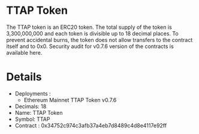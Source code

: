 # TTAP Token
The TTAP token is an ERC20 token. The total supply of the token is 3,300,000,000 and each token is divisible up to 18 decimal places. To prevent accidental burns, the token does not allow transfers to the contract itself and to 0x0. Security audit for v0.7.6 version of the contracts is available here.

# Details
- Deployments :
  - Ethereum Mainnet TTAP Token v0.7.6
- Decimals: 18
- Name: TTAP Token
- Symbol: TTAP
- Contract : 0x34752c974c3afb37a4eb7d8489c4d8e4117e92ff
